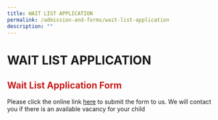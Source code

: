 ```yaml
---
title: WAIT LIST APPLICATION
permalink: /admission-and-forms/wait-list-application
description: ""
---
```


# WAIT LIST APPLICATION
## <span style = "color: #c81b1b"> <b>Wait List Application Form</b> </span>

Please click the online link <a href="https://form.gov.sg/62f324557be87f0011081d09" target = "_blank">here</a> to submit the form to us. We will contact you if there is an available vacancy for your child